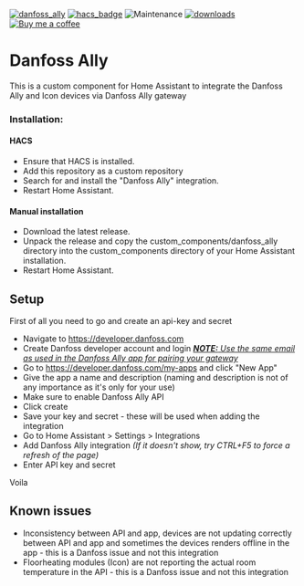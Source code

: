 [![danfoss_ally](https://img.shields.io/github/release/mtrab/danfoss_ally/all.svg?style=plastic&label=Current%20release)](https://github.com/mtrab/danfoss_ally) [![hacs_badge](https://img.shields.io/badge/HACS-Default-orange.svg?style=plastic)](https://github.com/custom-components/hacs) ![Maintenance](https://img.shields.io/maintenance/yes/2023.svg?style=plastic&label=Integration%20maintained) [![downloads](https://img.shields.io/github/downloads/mtrab/danfoss_ally/total?style=plastic&label=Total%20downloads)](https://github.com/mtrab/danfoss_ally) [![Buy me a coffee](https://img.shields.io/static/v1?label=Buy%20me%20a%20coffee&message=and%20say%20thanks&color=orange&logo=buymeacoffee&logoColor=white&style=plastic)](https://www.buymeacoffee.com/mtrab)

# Danfoss Ally

This is a custom component for Home Assistant to integrate the Danfoss Ally and Icon devices via Danfoss Ally gateway

### Installation:

#### HACS

- Ensure that HACS is installed.
- Add this repository as a custom repository
- Search for and install the "Danfoss Ally" integration.
- Restart Home Assistant.

#### Manual installation

- Download the latest release.
- Unpack the release and copy the custom_components/danfoss_ally directory into the custom_components directory of your Home Assistant installation.
- Restart Home Assistant.

## Setup

First of all you need to go and create an api-key and secret

* Navigate to https://developer.danfoss.com
* Create Danfoss developer account and login *<u><b>NOTE:</b> Use the same email as used in the Danfoss Ally app for pairing your gateway</u>*
* Go to https://developer.danfoss.com/my-apps and click "New App"
* Give the app a name and description (naming and description is not of any importance as it's only for your use)
* Make sure to enable Danfoss Ally API
* Click create
* Save your key and secret - these will be used when adding the integration
* Go to Home Assistant > Settings > Integrations
* Add Danfoss Ally integration *(If it doesn't show, try CTRL+F5 to force a refresh of the page)*
* Enter API key and secret

Voila

## Known issues

* Inconsistency between API and app, devices are not updating correctly between API and app and sometimes the devices renders offline in the app - this is a Danfoss issue and not this integration
* Floorheating modules (Icon) are not reporting the actual room temperature in the API - this is a Danfoss issue and not this integration
